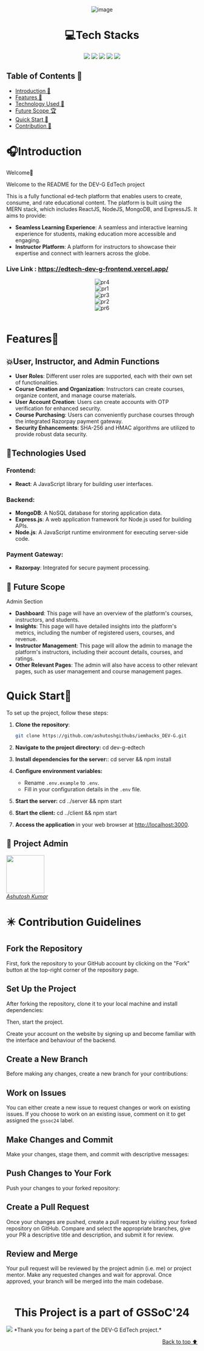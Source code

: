  <div align="center">
<img src="https://res.cloudinary.com/dy4lvqyuv/image/upload/v1690910300/Ashutosh/qf5xxhht592oo9m5k9hq.png" alt="image" border="0"/>


# 💻Tech Stacks
![](https://img.shields.io/badge/React.js-61DAFB?style=for-the-badge&logo=react.ja&color=blue)
![](https://img.shields.io/badge/Express.js-8A2BE2?style=for-the-badge&logo=express.js&color=black)
![](https://img.shields.io/badge/Node.js-8A2BE2?style=for-the-badge&logo=node.js&color=green)
![](https://img.shields.io/badge/MongoDB-8A2BE2?style=for-the-badge&logo=MongoDB&color=orange)
![](https://img.shields.io/badge/Tailwindcss-8A2BE2?style=for-the-badge&logo=Tailwind&color=yellow)

</div>

## Table of Contents 📒

- [Introduction 👋](#introduction)
- [Features 🌟](#features)
- [Technology Used 📡](#tech)
-  [Future Scope 🏆](#future)
- [Quick Start 🚀](#quickstart)
- [Contribution 📡](#contribution)

# 🎧Introduction <a name="introduction"></a>

Welcome👋

<p> 
 Welcome to the README for the DEV-G EdTech project

This is a fully functional ed-tech platform that enables users to create, consume, and rate educational content. The platform is built using the MERN stack, which includes ReactJS, NodeJS, MongoDB, and ExpressJS. It aims to provide:

- **Seamless Learning Experience**: A seamless and interactive learning experience for students, making education more accessible and engaging. 
- **Instructor Platform**: A platform for instructors to showcase their expertise and connect with learners across the globe.

### Live Link : https://edtech-dev-g-frontend.vercel.app/

</p>
<center><img src="https://i.ibb.co/vv7yddc/pr4.png" alt="pr4" border="0"></center>
<center><img src="https://i.ibb.co/p3yXD7W/pr1.png" alt="pr1" border="0"></center>
<center><img src="https://i.ibb.co/qkvZLJ9/pr3.png" alt="pr3" border="0"></center>
<center><img src="https://i.ibb.co/WBjr6NM/pr2.png" alt="pr2" border="0"></center>
<center><img src="https://i.ibb.co/54jmYhp/pr6.png" alt="pr6" border="0"></center>
<br/>

# Features🌟 <a name="features"></a>


## 💥User, Instructor, and Admin Functions

- **User Roles**: Different user roles are supported, each with their own set of functionalities.
- **Course Creation and Organization**: Instructors can create courses, organize content, and manage course materials.
- **User Account Creation**: Users can create accounts with OTP verification for enhanced security.
- **Course Purchasing**: Users can conveniently purchase courses through the integrated Razorpay payment gateway.
- **Security Enhancements**: SHA-256 and HMAC algorithms are utilized to provide robust data security.


## 📍Technologies Used <a name="tech"></a>

### Frontend:

- **React**: A JavaScript library for building user interfaces.
  
### Backend:

- **MongoDB**: A NoSQL database for storing application data.
- **Express.js**: A web application framework for Node.js used for building APIs.
- **Node.js**: A JavaScript runtime environment for executing server-side code.
  
### Payment Gateway:

- **Razorpay**: Integrated for secure payment processing.


## 🎯 Future Scope <a name="future"></a>

Admin Section

- **Dashboard**: This page will have an overview of the platform's courses, instructors, and students.
- **Insights**: This page will have detailed insights into the platform's metrics, including the number of registered users, courses, and revenue.
- **Instructor Management**: This page will allow the admin to manage the platform's instructors, including their account details, courses, and ratings.
- **Other Relevant Pages**: The admin will also have access to other relevant pages, such as user management and course management pages.



# Quick Start🚀 <a name="quickstart"></a>


To set up the project, follow these steps:

1. **Clone the repository**: 
   ```sh
   git clone https://github.com/ashutoshgithubs/iemhacks_DEV-G.git

2. **Navigate to the project directory:**
		cd dev-g-edtech

3. **Install dependencies for the server:**:
   cd server && npm install
4.  **Configure environment variables:**
    
    -   Rename `.env.example` to `.env`.
    -   Fill in your configuration details in the `.env` file.
 

5. **Start the server:** 
	cd ../server && npm start

5. **Start the client:** 
cd ../client && npm start

7.  **Access the application** in your web browser at [http://localhost:3000](http://localhost:3000/).




## 🤠 Project Admin 

<a href="https://github.com/ashutoshgithubs"><img src="https://res.cloudinary.com/anand-dev-12/image/upload/c_crop,w_700,h_700,ar_1:1,g_auto/v1714926145/uvafix3xrdxflzjfxehc.jpg" height="100px"/><br>
<i>Ashutosh Kumar</i>
</a>


# ✴️ Contribution Guidelines <a name="contribution"></a>

## Fork the Repository

First, fork the repository to your GitHub account by clicking on the "Fork" button at the top-right corner of the repository page.

## Set Up the Project

After forking the repository, clone it to your local machine and install dependencies:


Then, start the project.


Create your account on the website by signing up and become familiar with the interface and behaviour of the backend.

## Create a New Branch

Before making any changes, create a new branch for your contributions:


## Work on Issues

You can either create a new issue to request changes or work on existing issues. If you choose to work on an existing issue, comment on it to get assigned the `gssoc24` label.

## Make Changes and Commit

Make your changes, stage them, and commit with descriptive messages:


## Push Changes to Your Fork

Push your changes to your forked repository:


## Create a Pull Request

Once your changes are pushed, create a pull request by visiting your forked repository on GitHub. Compare and select the appropriate branches, give your PR a descriptive title and description, and submit it for review.

## Review and Merge

Your pull request will be reviewed by the project admin (i.e. me) or project mentor. Make any requested changes and wait for approval. Once approved, your branch will be merged into the main codebase.
  <br>
  <br>

  
# <center>This Project is a part of GSSoC'24</center>

<img src="https://imgur.com/wuiJXqr.png"/>
*Thank you for being a part of the DEV-G EdTech project.*

<p align="right"><a href="#top">Back to top ⬆</a></p>

